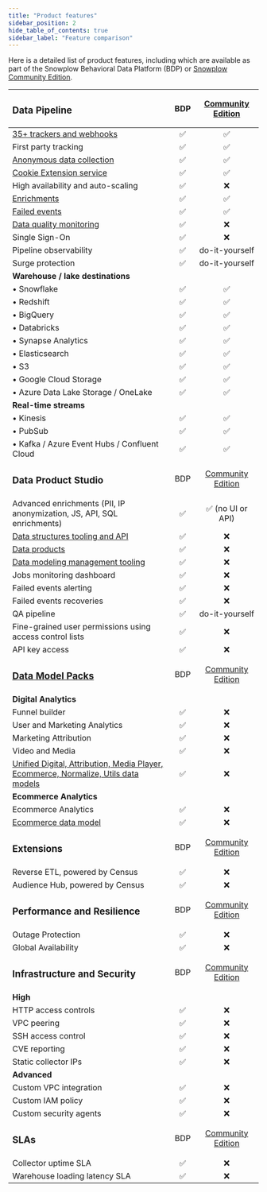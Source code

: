 ```yaml
---
title: "Product features"
sidebar_position: 2
hide_table_of_contents: true
sidebar_label: "Feature comparison"
---
```


Here is a detailed list of product features, including which are available as part of the Snowplow Behavioral Data Platform (BDP) or [Snowplow Community Edition](/docs/get-started/snowplow-community-edition/index.md).

| <h3>Data Pipeline</h3>                                                                                                    |  BDP  | [Community Edition](/docs/get-started/snowplow-community-edition/index.md) |
| :------------------------------------------------------------------------------------------------------------------------ | :---: | :------------------------------------------------------------------------: |
| [35+ trackers and webhooks](/docs/sources/index.md)                                                                       |   ✅   |                                     ✅                                      |
| First party tracking                                                                                                      |   ✅   |                                     ✅                                      |
| [Anonymous data collection](/docs/resources/recipes-tutorials/recipe-anonymous-tracking/index.md)                         |   ✅   |                                     ✅                                      |
| [Cookie Extension service](/docs/sources/trackers/web-trackers/browsers/index.md#what-is-a-cookie-extension-service)              |   ✅   |                                     ✅                                      |
| High availability and auto-scaling                                                                                        |   ✅   |                                     ❌                                      |
| [Enrichments](/docs/pipeline/enrichments/available-enrichments/index.md)                                                  |   ✅   |                                     ✅                                      |
| [Failed events](/docs/fundamentals/failed-events/index.md)                                                                |   ✅   |                                     ✅                                      |
| [Data quality monitoring](/docs/data-product-studio/data-quality/failed-events/monitoring-failed-events/index.md)         |   ✅   |                                     ❌                                      |
| Single Sign-On                                                                                                            |   ✅   |                                     ❌                                      |
| Pipeline observability                                                                                                    |   ✅   |                               do-it-yourself                               |
| Surge protection                                                                                                          |   ✅   |                               do-it-yourself                               |
| **Warehouse / lake destinations**                                                                                         |       |
| • Snowflake                                                                                                               |   ✅   |                                     ✅                                      |
| • Redshift                                                                                                                |   ✅   |                                     ✅                                      |
| • BigQuery                                                                                                                |   ✅   |                                     ✅                                      |
| • Databricks                                                                                                              |   ✅   |                                     ✅                                      |
| • Synapse Analytics                                                                                                       |   ✅   |                                     ✅                                      |
| • Elasticsearch                                                                                                           |   ✅   |                                     ✅                                      |
| • S3                                                                                                                      |   ✅   |                                     ✅                                      |
| • Google Cloud Storage                                                                                                    |   ✅   |                                     ✅                                      |
| • Azure Data Lake Storage / OneLake                                                                                       |   ✅   |                                     ✅                                      |
| **Real-time streams**                                                                                                     |       |
| • Kinesis                                                                                                                 |   ✅   |                                     ✅                                      |
| • PubSub                                                                                                                  |   ✅   |                                     ✅                                      |
| • Kafka / Azure Event Hubs / Confluent Cloud                                                                              |   ✅   |                                     ✅                                      |
| <h3>Data Product Studio</h3>                                                                                              |  BDP  | [Community Edition](/docs/get-started/snowplow-community-edition/index.md) |
| Advanced enrichments (PII, IP anonymization, JS, API, SQL enrichments)                                                    |   ✅   |                              ✅ (no UI or API)                              |
| [Data structures tooling and API](/docs/data-product-studio/data-structures/manage/index.md)                              |   ✅   |                                     ❌                                      |
| [Data products](/docs/data-product-studio/data-products/index.md)                                                         |   ✅   |                                     ❌                                      |
| [Data modeling management tooling](/docs/modeling-your-data/running-data-models-via-snowplow-bdp/dbt/index.md)            |   ✅   |                                     ❌                                      |
| Jobs monitoring dashboard                                                                                                 |   ✅   |                                     ❌                                      |
| Failed events alerting                                                                                                    |   ✅   |                                     ❌                                      |
| Failed events recoveries                                                                                                  |   ✅   |                                     ❌                                      |
| QA pipeline                                                                                                               |   ✅   |                               do-it-yourself                               |
| Fine-grained user permissions using access control lists                                                                  |   ✅   |                                     ❌                                      |
| API key access                                                                                                            |   ✅   |                                     ❌                                      |
| <h3>[Data Model Packs](/docs/modeling-your-data/visualization/index.md)</h3>                                              |  BDP  | [Community Edition](/docs/get-started/snowplow-community-edition/index.md) |
| **Digital Analytics**                                                                                                     |       |                                                                            |
| Funnel builder                                                                                                            |   ✅   |                                     ❌                                      |
| User and Marketing Analytics                                                                                              |   ✅   |                                     ❌                                      |
| Marketing Attribution                                                                                                     |   ✅   |                                     ❌                                      |
| Video and Media                                                                                                           |   ✅   |                                     ❌                                      |
| [Unified Digital, Attribution, Media Player, Ecommerce, Normalize, Utils data models](/docs/modeling-your-data/index.md)  |   ✅   |                                     ❌                                      |
| **Ecommerce Analytics**                                                                                                   |       |                                                                            |
| Ecommerce Analytics                                                                                                       |   ✅   |                                     ❌                                      |
| [Ecommerce data model](/docs/modeling-your-data/modeling-your-data-with-dbt/dbt-models/dbt-ecommerce-data-model/index.md) |   ✅   |                                     ❌                                      |
| <h3>Extensions</h3>                                                                                                       |  BDP  | [Community Edition](/docs/get-started/snowplow-community-edition/index.md) |
| Reverse ETL, powered by Census                                                                                            |   ✅   |                                     ❌                                      |
| Audience Hub, powered by Census                                                                                           |   ✅   |                                     ❌                                      |
| <h3>Performance and Resilience</h3>                                                                                       |  BDP  | [Community Edition](/docs/get-started/snowplow-community-edition/index.md) |
| Outage Protection                                                                                                         |   ✅   |                                     ❌                                      |
| Global Availability                                                                                                       |   ✅   |                                     ❌                                      |
| <h3>Infrastructure and Security</h3>                                                                                      |  BDP  | [Community Edition](/docs/get-started/snowplow-community-edition/index.md) |
| **High**                                                                                                                  |       |                                                                            |
| HTTP access controls                                                                                                      |   ✅   |                                     ❌                                      |
| VPC peering                                                                                                               |   ✅   |                                     ❌                                      |
| SSH access control                                                                                                        |   ✅   |                                     ❌                                      |
| CVE reporting                                                                                                             |   ✅   |                                     ❌                                      |
| Static collector IPs                                                                                                      |   ✅   |                                     ❌                                      |
| **Advanced**                                                                                                              |       |                                                                            |
| Custom VPC integration                                                                                                    |   ✅   |                                     ❌                                      |
| Custom IAM policy                                                                                                         |   ✅   |                                     ❌                                      |
| Custom security agents                                                                                                    |   ✅   |                                     ❌                                      |
| <h3>SLAs</h3>                                                                                                             |  BDP  | [Community Edition](/docs/get-started/snowplow-community-edition/index.md) |
| Collector uptime SLA                                                                                                      |   ✅   |                                     ❌                                      |
| Warehouse loading latency SLA                                                                                             |   ✅   |                                     ❌                                      |
